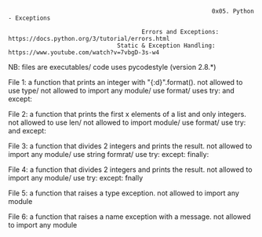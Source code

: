                                                               0x05. Python - Exceptions
                                                              
                                          Errors and Exceptions:               https://docs.python.org/3/tutorial/errors.html
                                   Static & Exception Handling:                https://www.youtube.com/watch?v=7vbgD-3s-w4
                                                              
NB: files are executables/ code uses pycodestyle (version 2.8.*)
                                                    
File 1: a function that prints an integer with "{:d}".format().
        not allowed to use type/ not allowed to import any module/ use format/ uses try: and except:

File 2: a function that prints the first x elements of a list and only integers.
        not allowed to use len/ not allowed to import module/ use format/ use try: and except:
        
File 3: a function that divides 2 integers and prints the result.
        not allowed to import any module/ use string formrat/ use try: except: finally:
        
File 4: a function that divides 2 integers and prints the result.
        not allowed to import any module/ use try: except: fnally
        
File 5: a function that raises a type exception.
        not allowed to import any module
        
File 6: a function that raises a name exception with a message.
        not allowed to import any module

